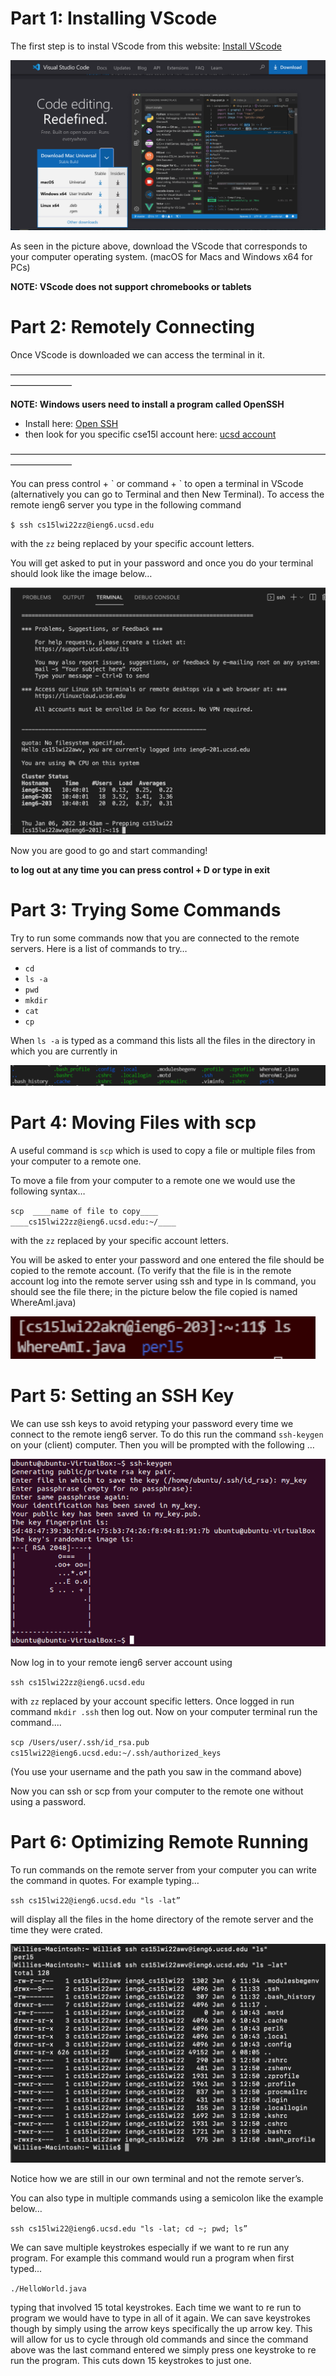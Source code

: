 # Part 1: Installing VScode

The first step is to instal VScode from this website: 
[Install VScode](https://code.visualstudio.com/)

![image](Installing_vscode.png)

As seen in the picture above, download the VScode that corresponds to your computer operating system. (macOS for Macs and Windows x64 for PCs)

**NOTE: VScode does not support chromebooks or tablets**

# Part 2: Remotely Connecting

Once VScode is downloaded we can access the terminal in it.

———————————————————————————————————————————

**NOTE: Windows users need to install a program called OpenSSH**
- Install here: [Open SSH](https://docs.microsoft.com/en-us/windows-server/administration/openssh/openssh_install_firstuse)
- then look for you specific cse15l account here: [ucsd account](https://sdacs.ucsd.edu/~icc/index.php)

———————————————————————————————————————————

You can press control + \` or command + ` to open a terminal in VScode (alternatively you can go to Terminal and then New Terminal).
To access the remote ieng6 server you type in the following command 

`$ ssh cs15lwi22zz@ieng6.ucsd.edu`

with the `zz` being replaced by your specific account letters.

You will get asked to put in your password and once you do your terminal should look like the image below… 

![image](remotely_connecting.png)

Now you are good to go and start commanding!

**to log out at any time you can press control + D or type in exit**

# Part 3: Trying Some Commands

Try to run some commands now that you are connected to the remote servers.
Here is a list of commands to try… 

- `cd`
- `ls -a`
- `pwd`
- `mkdir`
- `cat`
- `cp`

When `ls -a` is typed as a command this lists all the files in the directory in which you are currently in 

![image](commands.png)

# Part 4: Moving Files with scp

A useful command is `scp` which is used to copy a file or multiple files from your computer to a remote one. 

To move a file from your computer to a remote one we would use the following syntax… 

`scp  ____name of file to copy____   ____cs15lwi22zz@ieng6.ucsd.edu:~/____`

with the `zz` replaced by your specific account letters.

You will be asked to enter your password and one entered the file should be copied to the remote account. 
(To verify that the file is in the remote account log into the remote server using ssh and type in ls command, you should see the file there; in the picture below the file copied is named WhereAmI.java)

![image](using_scp.png)

# Part 5: Setting an SSH Key

We can use ssh keys to avoid retyping your password every time we connect to the remote ieng6 server. To do this run the command `ssh-keygen` on your (client) computer. Then you will be prompted with the following …

![image](ssh-key.png)

Now log in to your remote ieng6 server account using

`ssh cs15lwi22zz@ieng6.ucsd.edu` 

with `zz` replaced by your account specific letters.
Once logged in run command `mkdir .ssh` then log out.
Now on your computer terminal run the command....

`scp /Users/user/.ssh/id_rsa.pub cs15lwi22@ieng6.ucsd.edu:~/.ssh/authorized_keys`

(You use your username and the path you saw in the command above)

Now you can ssh or scp from your computer to the remote one without using a password.

# Part 6: Optimizing Remote Running

To run commands on the remote server from your computer you can write the command in quotes. For example typing… 

`ssh cs15lwi22@ieng6.ucsd.edu "ls -lat”`

will display all the files in the home directory of the remote server and the time they were crated. 

![image](optimization.png)

Notice how we are still in our own terminal and not the remote server’s.

You can also type in multiple commands using a semicolon like the example below… 

`ssh cs15lwi22@ieng6.ucsd.edu "ls -lat; cd ~; pwd; ls”`

We can save multiple keystrokes especially if we want to re run any program. For example this command would run a program when first typed...

`./HelloWorld.java`

typing that involved 15 total keystrokes. Each time we want to re run to program we would have to type in all of it again. We can save keystrokes though by simply using the arrow keys specifically the up arrow key. This will allow for us to cycle through old commands and since the command above was the last command entered we simply press one keystroke to re run the program. This cuts down 15 keystrokes to just one.
